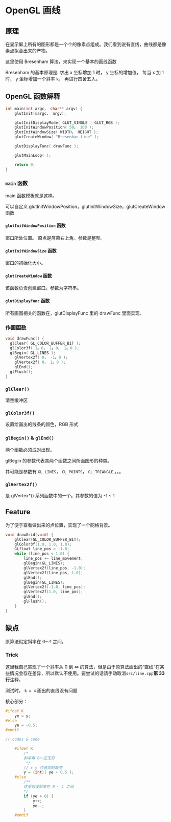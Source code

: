 # OpenGL 画线


## 原理

在显示屏上所有的图形都是一个个的像素点组成。我们看到说有直线，曲线都是像素点拟合出来的产物。

这里使用 Bresenham 算法，来实现一个基本的画线函数

Bresenham 的基本原理是: 求出 x 坐标增加 1 时， y 坐标的增加值， 每当 x 加 1 时， y 坐标增加一个斜率 k， 再进行四舍五入。


## OpenGL 函数解释

```cpp
int main(int argc， char** argv) {
    glutInit(&argc， argv);

    glutInitDisplayMode( GLUT_SINGLE | GLUT_RGB );
    glutInitWindowPosition( 50， 100 );
    glutInitWindowSize( WIDTH， HEIGHT );
    glutCreateWindow( "Bresenhan Line" );

    glutDisplayFunc( drawFunc );

    glutMainLoop( );

    return 0;
}
```

### `main` 函数

main 函数模板就是这样。

可以自定义 glutInitWindowPosition，glutInitWindowSize，glutCreateWindow 函数

#### `glutInitWindowPosition` 函数

窗口所处位置。 原点是屏幕右上角。参数是整型。

#### `glutInitWindowSize` 函数

窗口的初始化大小。

#### `glutCreateWindow` 函数

该函数负责创建窗口。参数为字符串。

#### `glutDisplayFunc` 函数

所有画图相关的函数在，glutDisplayFunc 里的 drawFunc 里面实现．

### 作画函数

```cpp
void drawFunc() {
  glClear( GL_COLOR_BUFFER_BIT );
  glColor3f( 1。0， 1。0， 1。0 );
  glBegin( GL_LINES );
    glVertex2f( 0， -1。0 );
    glVertex2f( 0， 1。0 );
    glEnd();
  glFlush();
}
```
### `glClear()`

清空缓冲区

### `glColor3f()`

设置绘画出的线条的颜色，RGB 形式

### `glBegin()` & `glEnd()`

两个函数必须成对出现。

glBegin 的参数代表其两个函数之间所画图形的种类。

其可能是参数有 `GL_LINES`， `CL_POINTS`， `CL_TRIANGLE` 。。。

### `glVertex2f()`

是 glVertex*() 系列函数中的一个。其参数的值为 -1 ~ 1

## Feature

为了便于查看做出来的点位置，实现了一个网格背景。

```cpp
void drawGrid(void) {
	glClear(GL_COLOR_BUFFER_BIT);
	glColor3f(1.0, 1.0, 1.0);
	GLfloat line_pos = -1.0;
	while (line_pos < 1.0) {
		line_pos += line_movement;
		glBegin(GL_LINES);
		glVertex2f(line_pos, -1.0);
		glVertex2f(line_pos, 1.0);
		glEnd();
		glBegin(GL_LINES);
		glVertex2f(-1.0, line_pos);
		glVertex2f(1.0, line_pos);
		glEnd();
		glFlush();
	}
}
```
## 缺点

原算法假定斜率在 0～1 之间。

### Trick

这里我自己实现了一个斜率从 0 到 ∞ 的算法，但是由于原算法画出的“直线”在某些情况会存在差异，所以默认不使用。要尝试的话请手动取消`src/line.cpp`**第 33 行**注释。

测试时， `k = 4` 画出的直线没有问题

核心部分：

```cpp
#ifdef K
    ye = y;
#else
    ye = -0.5;
#endif

// codes & code

    #ifdef K
        /*
        斜率再 0～正无穷
         */
        // x y 应该同时改变
        y = (int)( ye + 0.5 );
    #else
        /**
        这里假设斜率在 0 ~ 1 之间
        */
        if (ye > 0) {
            y++;
            ye--;
        }
    #endif
```

